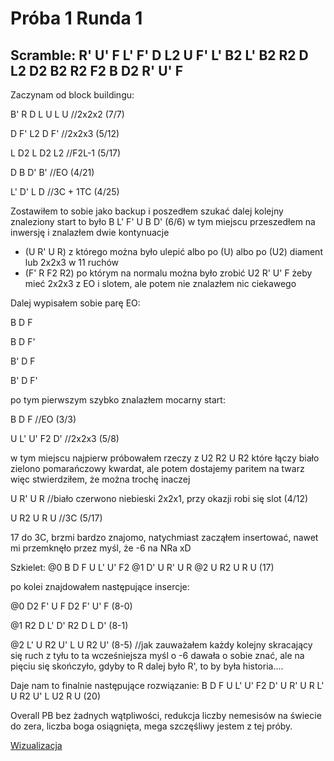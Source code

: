 # Próba 1 Runda 1

## Scramble: R' U' F L' F' D L2 U F' L' B2 L' B2 R2 D L2 D2 B2 R2 F2 B D2 R' U' F

Zaczynam od block buildingu:

B' R D L U L U //2x2x2 (7/7)

D F' L2 D F' //2x2x3 (5/12)

L D2 L D2 L2 //F2L-1 (5/17)

D B D' B' //EO (4/21)

L' D' L D //3C + 1TC (4/25)

Zostawiłem to sobie jako backup i poszedłem szukać dalej
kolejny znaleziony start to było
B L' F' U B D' (6/6)
w tym miejscu przeszedłem na inwersję i znalazłem dwie kontynuacje
- (U R' U R) z którego można było ulepić albo po (U) albo po (U2) diament lub 2x2x3 w 11 ruchów
- (F' R F2 R2) po którym na normalu można było zrobić U2 R' U' F żeby mieć 2x2x3 z EO i slotem, ale potem nie znalazłem nic ciekawego

Dalej wypisałem sobie parę EO:

B D F

B D F'

B' D F

B' D F'


po tym pierwszym szybko znalazłem mocarny start:

B D F //EO (3/3)

U L' U' F2 D' //2x2x3 (5/8)

w tym miejscu najpierw próbowałem rzeczy z U2 R2 U R2 które łączy biało zielono pomarańczowy kwardat, ale potem dostajemy paritem na twarz więc stwierdziłem, że można trochę inaczej

U R' U R //biało czerwono niebieski 2x2x1, przy okazji robi się slot (4/12)

U R2 U R U //3C (5/17)



17 do 3C, brzmi bardzo znajomo, natychmiast zacząłem insertować, nawet mi przemknęło przez myśl, że -6 na NRa xD

Szkielet: @0 B D F U L' U' F2 @1 D' U R' U R @2 U R2 U R U (17)

po kolei znajdowałem następujące insercje:

@0 D2 F' U F D2 F' U' F (8-0)

@1 R2 D L' D' R2 D L D' (8-1)

@2 L' U R2 U' L U R2 U' (8-5) //jak zauważałem każdy kolejny skracający się ruch z tyłu to ta wcześniejsza myśl o -6 dawała o sobie znać, ale na pięciu się skończyło, gdyby to R dalej było R', to by była historia....


Daje nam to finalnie następujące rozwiązanie: B D F U L' U' F2 D' U R' U R L' U R2 U' L U2 R U (20)


Overall PB bez żadnych wątpliwości, redukcja liczby nemesisów na świecie do zera, liczba boga osiągnięta, mega szczęśliwy jestem z tej próby.

[Wizualizacja](https://alg.cubing.net/?setup=R-_U-_F_L-_F-_D_L2_U_F-_L-_B2_L-_B2_R2_D_L2_D2_B2_R2_F2_B_D2_R-_U-_F&alg=B_D_F_%2F%2FEO_(3%2F3)%0AU_L-_U-_F2_D-_%2F%2F2x2x3_(5%2F8)%0AU_R-_U_R_%2F%2Fbia%C5%82o_czerwono_niebieski_2x2x1,_przy_okazji_robi_si%C4%99_slot_(4%2F12)%0AL-_U_R2_U-_L_U_R2_U-_%2F%2Finsercja_bez_skracania_ruch%C3%B3w%0AU_R2_U_R_U_%2F%2F3C_(5%2F17)%0A)
